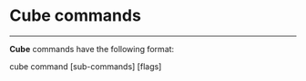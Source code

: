 # Cube commands

---

**Cube** commands have the following format: 

cube command \[sub-commands\] \[flags\]